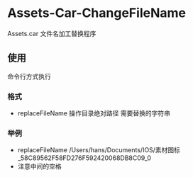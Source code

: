 # Assets-Car-ChangeFileName
Assets.car 文件名加工替换程序

## 使用
命令行方式执行

### 格式
* replaceFileName 操作目录绝对路径 需要替换的字符串

### 举例
* replaceFileName /Users/hans/Documents/IOS/素材图标 _58C89562F58FD276F592420068DB8C09_0
* 注意中间的空格
